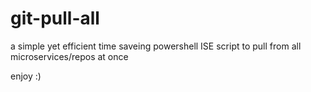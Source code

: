 # git-pull-all
a simple yet efficient time saveing powershell ISE script to pull from all microservices/repos at once 

enjoy :)
